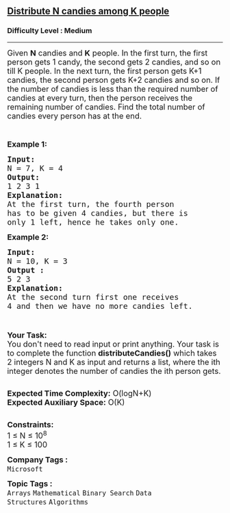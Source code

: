 <h2><a href="https://www.geeksforgeeks.org/problems/distribute-n-candies/1?page=1&sprint=55f6ea2a4823afa2fce4594f0b9c6c13&sortBy=submissions">Distribute N candies among K people</a></h2><h3>Difficulty Level : Medium</h3><hr><div class="problems_problem_content__Xm_eO"><p><span style="font-size: 18px;">Given <strong>N</strong> candies and <strong>K</strong> people. In the first turn, the first person gets 1 candy, the second gets 2 candies, and so on till K people. In the next turn, the first person gets K+1 candies, the second person gets K+2 candies and so on. If the number of candies is less than the required number of candies at every turn, then the person receives the remaining number of candies. Find the total number of candies every person has at the end.</span></p>
<p>&nbsp;</p>
<p><span style="font-size: 18px;"><strong>Example 1:</strong></span></p>
<pre><span style="font-size: 18px;"><strong>Input:
</strong>N = 7, K = 4
<strong>Output:
</strong>1 2 3 1
<strong>Explanation:</strong>
At the first turn, the fourth person
has to be given 4 candies, but there is
only 1 left, hence he takes only one. </span>
</pre>
<div><span style="font-size: 18px;"><strong>Example 2:</strong></span></div>
<pre><span style="font-size: 18px;"><strong>Input:
</strong>N = 10, K = 3
<strong>Output :</strong>
5 2 3</span>
<span style="font-size: 18px;"><strong>Explanation:</strong>
At the second turn first one receives
4 and then we have no more candies left. </span>

</pre>
<p><br><span style="font-size: 18px;"><strong>Your Task:&nbsp;&nbsp;</strong><br>You don't need to read input or print anything. Your task is to complete the function <strong>distributeCandies()</strong>&nbsp;which takes 2 integers N and K as input and returns a list, where the ith integer denotes the number of candies the ith person gets.</span></p>
<p><br><span style="font-size: 18px;"><strong>Expected Time Complexity:</strong> O(logN+K)<br><strong>Expected Auxiliary Space:</strong> O(K)</span></p>
<p><br><span style="font-size: 18px;"><strong>Constraints:</strong><br>1 ≤ N ≤ 10<sup>8</sup><br>1 ≤ K ≤ 100</span></p></div><p><span style=font-size:18px><strong>Company Tags : </strong><br><code>Microsoft</code>&nbsp;<br><p><span style=font-size:18px><strong>Topic Tags : </strong><br><code>Arrays</code>&nbsp;<code>Mathematical</code>&nbsp;<code>Binary Search</code>&nbsp;<code>Data Structures</code>&nbsp;<code>Algorithms</code>&nbsp;